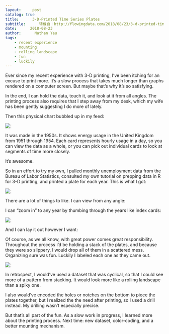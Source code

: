 ```yaml
---
layout:     post
catalog: true
title:      3-D-Printed Time Series Plates
subtitle:      转载自：http://flowingdata.com/2018/08/23/3-d-printed-time-series-plates/
date:      2018-08-23
author:      Nathan Yau
tags:
    - recent experience
    - mounting
    - rolling landscape
    - fun
    - luckily
---
```






Ever since my recent experience with 3-D printing, I’ve been itching for an excuse to print more. It’s a slow process that takes much longer than graphs rendered on a computer screen. But maybe that’s why it’s so satisfying.

In the end, I can hold the data, touch it, and look at it from all angles. The printing process also requires that I step away from my desk, which my wife has been gently suggesting I do more of lately.

Then this physical chart bubbled up in my feed:

![](https://i2.wp.com/flowingdata.com/wp-content/uploads/2018/08/Energy-usage-in-cardboard-cutouts.jpg?resize=750%2C500)


It was made in the 1950s. It shows energy usage in the United Kingdom from 1951 through 1954. Each card represents hourly usage in a day, so you can view the data as a whole, or you can pick out individual cards to look at segments of time more closely.

It’s awesome.

So in an effort to try my own, I pulled monthly unemployment data from the Bureau of Labor Statistics, consulted my own tutorial on prepping data in R for 3-D printing, and printed a plate for each year. This is what I got:

![](https://i1.wp.com/flowingdata.com/wp-content/uploads/2018/08/From-the-side.jpg?resize=750%2C500)


There are a lot of things to like. I can view from any angle:


I can “zoom in” to any year by thumbing through the years like index cards:

![](https://i1.wp.com/flowingdata.com/wp-content/uploads/2018/08/Focus-on-2008.jpg?resize=750%2C500)


And I can lay it out however I want:


Of course, as we all know, with great power comes great responsibility. Throughout the process I’d be holding a stack of the plates, and because they were so slippery, I would drop all of them in a scattered mess. Organizing sure was fun. Luckily I labeled each one as they came out.

![](https://i0.wp.com/flowingdata.com/wp-content/uploads/2018/08/Scattered.jpg?resize=750%2C563)


In retrospect, I would’ve used a dataset that was cyclical, so that I could see more of a pattern from stacking. It would look more like a rolling landscape than a spiky one. 

I also would’ve encoded the holes or notches on the bottom to piece the plates together, but I realized the the need after printing, so I used a drill instead. My drilling wasn’t especially precise.

But that’s all part of the fun. As a slow work in progress, I learned more about the printing process. Next time: new dataset, color-coding, and a better mounting mechanism.
